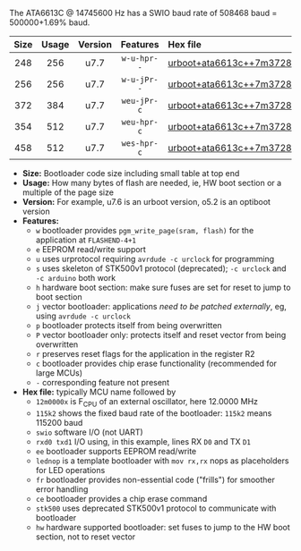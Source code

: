 The ATA6613C @ 14745600 Hz has a SWIO baud rate of 508468 baud = 500000+1.69% baud.

|Size|Usage|Version|Features|Hex file|
|:-:|:-:|:-:|:-:|:--|
|248|256|u7.7|`w-u-hpr--`|[urboot+ata6613c++7m3728x++250k0_swio_rxd0_txd1_lednop_hw.hex](https://raw.githubusercontent.com/stefanrueger/urboot.hex/main/mcus/ata6613c/external_oscillator/fcpu++7m3728_Hz/br++250k0_bps/urboot+ata6613c++7m3728x++250k0_swio_rxd0_txd1_lednop_hw.hex)|
|256|256|u7.7|`w-u-jPr--`|[urboot+ata6613c++7m3728x++250k0_swio_rxd0_txd1.hex](https://raw.githubusercontent.com/stefanrueger/urboot.hex/main/mcus/ata6613c/external_oscillator/fcpu++7m3728_Hz/br++250k0_bps/urboot+ata6613c++7m3728x++250k0_swio_rxd0_txd1.hex)|
|372|384|u7.7|`weu-jPr-c`|[urboot+ata6613c++7m3728x++250k0_swio_rxd0_txd1_ee_lednop_fr_ce.hex](https://raw.githubusercontent.com/stefanrueger/urboot.hex/main/mcus/ata6613c/external_oscillator/fcpu++7m3728_Hz/br++250k0_bps/urboot+ata6613c++7m3728x++250k0_swio_rxd0_txd1_ee_lednop_fr_ce.hex)|
|354|512|u7.7|`weu-hpr-c`|[urboot+ata6613c++7m3728x++250k0_swio_rxd0_txd1_ee_lednop_fr_ce_hw.hex](https://raw.githubusercontent.com/stefanrueger/urboot.hex/main/mcus/ata6613c/external_oscillator/fcpu++7m3728_Hz/br++250k0_bps/urboot+ata6613c++7m3728x++250k0_swio_rxd0_txd1_ee_lednop_fr_ce_hw.hex)|
|458|512|u7.7|`wes-hpr-c`|[urboot+ata6613c++7m3728x++250k0_swio_rxd0_txd1_ee_lednop_fr_ce_stk500_hw.hex](https://raw.githubusercontent.com/stefanrueger/urboot.hex/main/mcus/ata6613c/external_oscillator/fcpu++7m3728_Hz/br++250k0_bps/urboot+ata6613c++7m3728x++250k0_swio_rxd0_txd1_ee_lednop_fr_ce_stk500_hw.hex)|

- **Size:** Bootloader code size including small table at top end
- **Usage:** How many bytes of flash are needed, ie, HW boot section or a multiple of the page size
- **Version:** For example, u7.6 is an urboot version, o5.2 is an optiboot version
- **Features:**
  + `w` bootloader provides `pgm_write_page(sram, flash)` for the application at `FLASHEND-4+1`
  + `e` EEPROM read/write support
  + `u` uses urprotocol requiring `avrdude -c urclock` for programming
  + `s` uses skeleton of STK500v1 protocol (deprecated); `-c urclock` and `-c arduino` both work
  + `h` hardware boot section: make sure fuses are set for reset to jump to boot section
  + `j` vector bootloader: applications *need to be patched externally*, eg, using `avrdude -c urclock`
  + `p` bootloader protects itself from being overwritten
  + `P` vector bootloader only: protects itself and reset vector from being overwritten
  + `r` preserves reset flags for the application in the register R2
  + `c` bootloader provides chip erase functionality (recommended for large MCUs)
  + `-` corresponding feature not present
- **Hex file:** typically MCU name followed by
  + `12m0000x` is F<sub>CPU</sub> of an external oscillator, here 12.0000 MHz
  + `115k2` shows the fixed baud rate of the bootloader: `115k2` means 115200 baud
  + `swio` software I/O (not UART)
  + `rxd0 txd1` I/O using, in this example, lines RX `D0` and TX `D1`
  + `ee` bootloader supports EEPROM read/write
  + `lednop` is a template bootloader with `mov rx,rx` nops as placeholders for LED operations
  + `fr` bootloader provides non-essential code ("frills") for smoother error handling
  + `ce` bootloader provides a chip erase command
  + `stk500` uses deprecated STK500v1 protocol to communicate with bootloader
  + `hw` hardware supported bootloader: set fuses to jump to the HW boot section, not to reset vector
